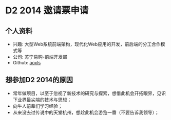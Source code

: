 # D2 2014 邀请票申请
	
## 个人资料
	
- 兴趣: 大型Web系统前端架构，现代化Web应用的开发，前后端的分工合作模式等
- 公司: 苏宁易购-前端开发部
- Github: [aoxls](https://github.com/aoxls) 
	
## 想参加D2 2014的原因
	
- 常年做项目，以至于忽视了新技术的研究与探索，想借此机会开拓眼界，见识下业界最尖端的技术与思想；
- 向牛人前辈们学习经验；
- 从来没去过传说中的天堂杭州，想趁此机会游览一番（不要告诉我领导）；

